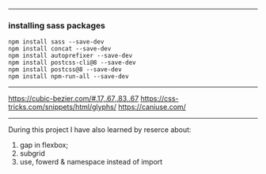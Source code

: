 ________________________________________________________________________

### installing sass packages

    npm install sass --save-dev
    npm install concat --save-dev
    npm install autoprefixer --save-dev
    npm install postcss-cli@8 --save-dev
    npm install postcss@8 --save-dev
    npm install npm-run-all --save-dev


________________________________________________________________________


https://cubic-bezier.com/#.17,.67,.83,.67
https://css-tricks.com/snippets/html/glyphs/
https://caniuse.com/

________________________________________________________________________

During this project I have also learned by reserce about:
1. gap in flexbox;
2. subgrid
3. use, fowerd & namespace instead of import
